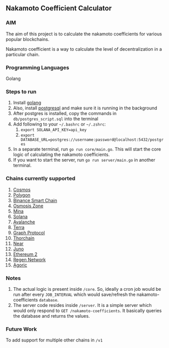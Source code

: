 ## Nakamoto Coefficient Calculator

### AIM

The aim of this project is to calculate the nakamoto coefficients for various popular blockchains.

Nakamoto coefficient is a way to calculate the level of decentralization in a particular chain.

### Programming Languages

Golang

### Steps to run

1. Install [golang](https://go.dev/doc/install)
2. Also, install [postgresql](https://www.postgresql.org/download/) and make sure it is running in the background
3. After postgres is installed, copy the commands in `db/postgres_script.sql` into the terminal
4. Add following to your `~/.bashrc` or `~/.zshrc`:
   1. `export SOLANA_API_KEY=api_key`
   2. `export DATABASE_URL=postgres://username:password@localhost:5432/postgres`
5. In a separate terminal, run `go run core/main.go`. This will start the core logic of calculating the nakamoto coefficients.
6. If you want to start the server, run `go run server/main.go` in another terminal.

### Chains currently supported

1. [Cosmos](https://cosmos.network/)
2. [Polygon](https://polygon.technology/)
3. [Binance Smart Chain](https://www.binance.com)
4. [Osmosis Zone](https://osmosis.zone/)
5. [Mina](https://minaprotocol.com/)
6. [Solana](https://solana.com/)
7. [Avalanche](https://www.avax.network/)
8. [Terra](https://www.terra.money/)
9. [Graph Protocol](https://thegraph.com/)
10. [Thorchain](https://www.thorchain.com/)
11. [Near](https://near.org/)
12. [Juno](https://www.junonetwork.io/)
13. [Ethereum 2](https://ethereum.org/)
14. [Regen Network](https://www.regen.network/)
15. [Agoric](https://agoric.com/)

### Notes

1. The actual logic is present inside `/core`. So, ideally a cron job would be run after every `JOB_INTERVAL` which would save/refresh the nakamoto-coefficients `database`.
2. The server code resides inside `/server`. It is a simple server which would only respond to `GET /nakamoto-coefficients`. It basically queries the database and returns the values.

### Future Work

To add support for multiple other chains in `/v1`
